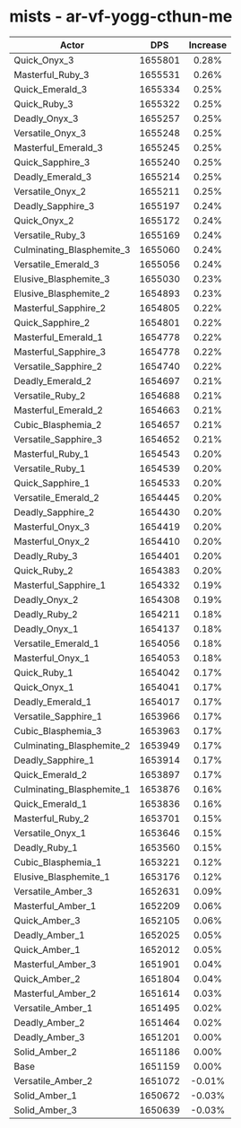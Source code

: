 # mists - ar-vf-yogg-cthun-me
| Actor | DPS | Increase |
|---|:---:|:---:|
|Quick_Onyx_3|1655801|0.28%|
|Masterful_Ruby_3|1655531|0.26%|
|Quick_Emerald_3|1655334|0.25%|
|Quick_Ruby_3|1655322|0.25%|
|Deadly_Onyx_3|1655257|0.25%|
|Versatile_Onyx_3|1655248|0.25%|
|Masterful_Emerald_3|1655245|0.25%|
|Quick_Sapphire_3|1655240|0.25%|
|Deadly_Emerald_3|1655214|0.25%|
|Versatile_Onyx_2|1655211|0.25%|
|Deadly_Sapphire_3|1655197|0.24%|
|Quick_Onyx_2|1655172|0.24%|
|Versatile_Ruby_3|1655169|0.24%|
|Culminating_Blasphemite_3|1655060|0.24%|
|Versatile_Emerald_3|1655056|0.24%|
|Elusive_Blasphemite_3|1655030|0.23%|
|Elusive_Blasphemite_2|1654893|0.23%|
|Masterful_Sapphire_2|1654805|0.22%|
|Quick_Sapphire_2|1654801|0.22%|
|Masterful_Emerald_1|1654778|0.22%|
|Masterful_Sapphire_3|1654778|0.22%|
|Versatile_Sapphire_2|1654740|0.22%|
|Deadly_Emerald_2|1654697|0.21%|
|Versatile_Ruby_2|1654688|0.21%|
|Masterful_Emerald_2|1654663|0.21%|
|Cubic_Blasphemia_2|1654657|0.21%|
|Versatile_Sapphire_3|1654652|0.21%|
|Masterful_Ruby_1|1654543|0.20%|
|Versatile_Ruby_1|1654539|0.20%|
|Quick_Sapphire_1|1654533|0.20%|
|Versatile_Emerald_2|1654445|0.20%|
|Deadly_Sapphire_2|1654430|0.20%|
|Masterful_Onyx_3|1654419|0.20%|
|Masterful_Onyx_2|1654410|0.20%|
|Deadly_Ruby_3|1654401|0.20%|
|Quick_Ruby_2|1654383|0.20%|
|Masterful_Sapphire_1|1654332|0.19%|
|Deadly_Onyx_2|1654308|0.19%|
|Deadly_Ruby_2|1654211|0.18%|
|Deadly_Onyx_1|1654137|0.18%|
|Versatile_Emerald_1|1654056|0.18%|
|Masterful_Onyx_1|1654053|0.18%|
|Quick_Ruby_1|1654042|0.17%|
|Quick_Onyx_1|1654041|0.17%|
|Deadly_Emerald_1|1654017|0.17%|
|Versatile_Sapphire_1|1653966|0.17%|
|Cubic_Blasphemia_3|1653963|0.17%|
|Culminating_Blasphemite_2|1653949|0.17%|
|Deadly_Sapphire_1|1653914|0.17%|
|Quick_Emerald_2|1653897|0.17%|
|Culminating_Blasphemite_1|1653876|0.16%|
|Quick_Emerald_1|1653836|0.16%|
|Masterful_Ruby_2|1653701|0.15%|
|Versatile_Onyx_1|1653646|0.15%|
|Deadly_Ruby_1|1653560|0.15%|
|Cubic_Blasphemia_1|1653221|0.12%|
|Elusive_Blasphemite_1|1653176|0.12%|
|Versatile_Amber_3|1652631|0.09%|
|Masterful_Amber_1|1652209|0.06%|
|Quick_Amber_3|1652105|0.06%|
|Deadly_Amber_1|1652025|0.05%|
|Quick_Amber_1|1652012|0.05%|
|Masterful_Amber_3|1651901|0.04%|
|Quick_Amber_2|1651804|0.04%|
|Masterful_Amber_2|1651614|0.03%|
|Versatile_Amber_1|1651495|0.02%|
|Deadly_Amber_2|1651464|0.02%|
|Deadly_Amber_3|1651201|0.00%|
|Solid_Amber_2|1651186|0.00%|
|Base|1651159|0.00%|
|Versatile_Amber_2|1651072|-0.01%|
|Solid_Amber_1|1650672|-0.03%|
|Solid_Amber_3|1650639|-0.03%|
